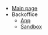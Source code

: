 * [Main page](https://payout.one)
* Backoffice
  * [App](https://app.payout.one/)
  * [Sandbox](https://sandbox.payout.one/)